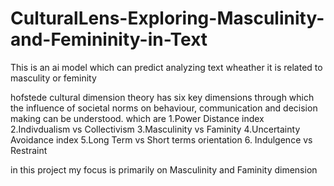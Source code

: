# CulturalLens-Exploring-Masculinity-and-Femininity-in-Text
This is an ai model which can predict analyzing  text wheather it is related to masculity or feminity

hofstede cultural dimension theory has six key dimensions through which the influence of societal norms on behaviour, communication and decision making can be understood. which are
  1.Power Distance index
  2.Indivdualism vs Collectivism 
  3.Masculinity vs Faminity 
  4.Uncertainty Avoidance index
  5.Long Term vs Short terms orientation 
  6. Indulgence vs Restraint

in this project my focus is primarily on Masculinity and Faminity dimension 
